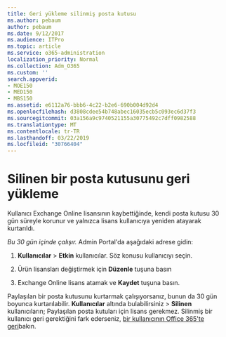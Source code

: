 ```yaml
---
title: Geri yükleme silinmiş posta kutusu
ms.author: pebaum
author: pebaum
ms.date: 9/12/2017
ms.audience: ITPro
ms.topic: article
ms.service: o365-administration
localization_priority: Normal
ms.collection: Adm_O365
ms.custom: ''
search.appverid:
- MOE150
- MED150
- MBS150
ms.assetid: e6112a76-bbb6-4c22-b2e6-690b004d92d4
ms.openlocfilehash: d3808cdee54b748abec16035ecb5c093ec6d37f3
ms.sourcegitcommit: 03a156a9c9740521155a30775492c7dff0982588
ms.translationtype: MT
ms.contentlocale: tr-TR
ms.lasthandoff: 03/22/2019
ms.locfileid: "30766404"
---
```

# <a name="restore-a-deleted-mailbox"></a>Silinen bir posta kutusunu geri yükleme

Kullanıcı Exchange Online lisansının kaybettiğinde, kendi posta kutusu 30 gün süreyle korunur ve yalnızca lisans kullanıcıya yeniden atayarak kurtarıldı.
  
 *Bu 30 gün içinde çalışır.*  Admin Portal'da aşağıdaki adrese gidin: 
  
1. **Kullanıcılar** \> **Etkin** kullanıcılar. Söz konusu kullanıcıyı seçin. 
    
2. Ürün lisansları değiştirmek için **Düzenle** tuşuna basın 
    
3. Exchange Online lisans atamak ve **Kaydet** tuşuna basın.
    
Paylaşılan bir posta kutusunu kurtarmak çalışıyorsanız, bunun da 30 gün boyunca kurtarılabilir. **Kullanıcılar** altında bulabilirsiniz \> **Silinen** kullanıcıların; Paylaşılan posta kutuları için lisans gerekmez. Silinmiş bir kullanıcı geri gerektiğini fark ederseniz, [bir kullanıcının Office 365'te geri](https://docs.microsoft.com/en-us/office365/admin/add-users/restore-user)bakın.
  

